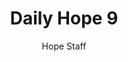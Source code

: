 ---
image: /assets/img/daily-hope-default-artwork.png
title: Daily Hope 9
number: 9
categories:
  - Daily Hope
author: Hope Staff
notes: Daily Hope 9
embed: >-
  EMBED_GOES_HERE
---